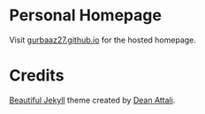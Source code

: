 # Personal Homepage

Visit [gurbaaz27.github.io](https://gurbaaz27.github.io) for the hosted homepage.

# Credits

[Beautiful Jekyll](https://beautifuljekyll.com/) theme created by [Dean Attali](https://deanattali.com).
